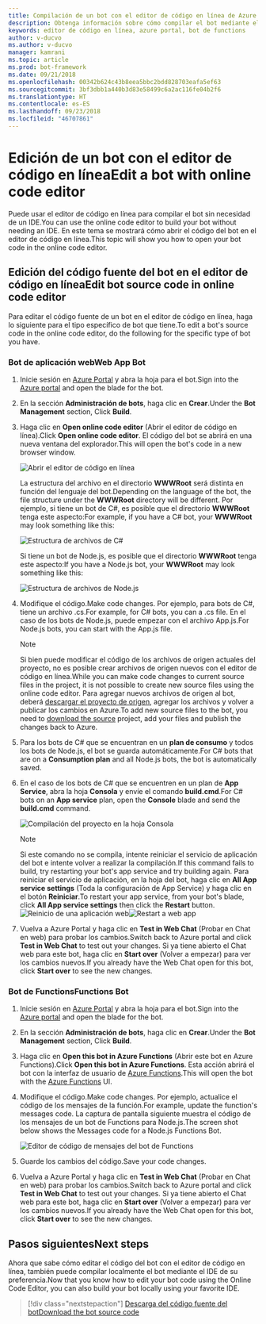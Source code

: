 ```yaml
---
title: Compilación de un bot con el editor de código en línea de Azure | Microsoft Docs
description: Obtenga información sobre cómo compilar el bot mediante el editor de código en línea en Bot Service.
keywords: editor de código en línea, azure portal, bot de functions
author: v-ducvo
ms.author: v-ducvo
manager: kamrani
ms.topic: article
ms.prod: bot-framework
ms.date: 09/21/2018
ms.openlocfilehash: 00342b624c43b8eea5bbc2bdd828703eafa5ef63
ms.sourcegitcommit: 3bf3dbb1a440b3d83e58499c6a2ac116fe04b2f6
ms.translationtype: HT
ms.contentlocale: es-ES
ms.lasthandoff: 09/23/2018
ms.locfileid: "46707861"
---
```

# <a name="edit-a-bot-with-online-code-editor"></a><span data-ttu-id="de63f-104">Edición de un bot con el editor de código en línea</span><span class="sxs-lookup"><span data-stu-id="de63f-104">Edit a bot with online code editor</span></span>

<span data-ttu-id="de63f-105">Puede usar el editor de código en línea para compilar el bot sin necesidad de un IDE.</span><span class="sxs-lookup"><span data-stu-id="de63f-105">You can use the online code editor to build your bot without needing an IDE.</span></span> <span data-ttu-id="de63f-106">En este tema se mostrará cómo abrir el código del bot en el editor de código en línea.</span><span class="sxs-lookup"><span data-stu-id="de63f-106">This topic will show you how to open your bot code in the online code editor.</span></span> 

## <a name="edit-bot-source-code-in-online-code-editor"></a><span data-ttu-id="de63f-107">Edición del código fuente del bot en el editor de código en línea</span><span class="sxs-lookup"><span data-stu-id="de63f-107">Edit bot source code in online code editor</span></span>

<span data-ttu-id="de63f-108">Para editar el código fuente de un bot en el editor de código en línea, haga lo siguiente para el tipo específico de bot que tiene.</span><span class="sxs-lookup"><span data-stu-id="de63f-108">To edit a bot's source code in the online code editor, do the following for the specific type of bot you have.</span></span>

### <a name="web-app-bot"></a><span data-ttu-id="de63f-109">Bot de aplicación web</span><span class="sxs-lookup"><span data-stu-id="de63f-109">Web App Bot</span></span>
1. <span data-ttu-id="de63f-110">Inicie sesión en [Azure Portal](http://portal.azure.com) y abra la hoja para el bot.</span><span class="sxs-lookup"><span data-stu-id="de63f-110">Sign into the [Azure portal](http://portal.azure.com) and open the blade for the bot.</span></span>
2. <span data-ttu-id="de63f-111">En la sección **Administración de bots**, haga clic en **Crear**.</span><span class="sxs-lookup"><span data-stu-id="de63f-111">Under the **Bot Management** section, Click **Build**.</span></span>
3. <span data-ttu-id="de63f-112">Haga clic en **Open online code editor** (Abrir el editor de código en línea).</span><span class="sxs-lookup"><span data-stu-id="de63f-112">Click **Open online code editor**.</span></span> <span data-ttu-id="de63f-113">El código del bot se abrirá en una nueva ventana del explorador.</span><span class="sxs-lookup"><span data-stu-id="de63f-113">This will open the bot's code in a new browser window.</span></span> 

   ![Abrir el editor de código en línea](~/media/azure-bot-build/open-online-code-editor.png)

   <span data-ttu-id="de63f-115">La estructura del archivo en el directorio **WWWRoot** será distinta en función del lenguaje del bot.</span><span class="sxs-lookup"><span data-stu-id="de63f-115">Depending on the language of the bot, the file structure under the **WWWRoot** directory will be different.</span></span> <span data-ttu-id="de63f-116">Por ejemplo, si tiene un bot de C#, es posible que el directorio **WWWRoot** tenga este aspecto:</span><span class="sxs-lookup"><span data-stu-id="de63f-116">For example, if you have a C# bot, your **WWWRoot** may look something like this:</span></span>

   ![Estructura de archivos de C#](~/media/azure-bot-build/cs-wwwroot-structure.png)

   <span data-ttu-id="de63f-118">Si tiene un bot de Node.js, es posible que el directorio **WWWRoot** tenga este aspecto:</span><span class="sxs-lookup"><span data-stu-id="de63f-118">If you have a Node.js bot, your **WWWRoot** may look something like this:</span></span>

   ![Estructura de archivos de Node.js](~/media/azure-bot-build/node-wwwroot-structure.png)

4. <span data-ttu-id="de63f-120">Modifique el código.</span><span class="sxs-lookup"><span data-stu-id="de63f-120">Make code changes.</span></span> <span data-ttu-id="de63f-121">Por ejemplo, para bots de C#, tiene un archivo .cs.</span><span class="sxs-lookup"><span data-stu-id="de63f-121">For example, for C# bots, you can a .cs file.</span></span> <span data-ttu-id="de63f-122">En el caso de los bots de Node.js, puede empezar con el archivo App.js.</span><span class="sxs-lookup"><span data-stu-id="de63f-122">For Node.js bots, you can start with the App.js file.</span></span>

   > [!NOTE]
   > <span data-ttu-id="de63f-123">Si bien puede modificar el código de los archivos de origen actuales del proyecto, no es posible crear archivos de origen nuevos con el editor de código en línea.</span><span class="sxs-lookup"><span data-stu-id="de63f-123">While you can make code changes to current source files in the project, it is not possible to create new source files using the online code editor.</span></span> <span data-ttu-id="de63f-124">Para agregar nuevos archivos de origen al bot, deberá [descargar el proyecto de origen](bot-service-build-download-source-code.md), agregar los archivos y volver a publicar los cambios en Azure.</span><span class="sxs-lookup"><span data-stu-id="de63f-124">To add new source files to the bot, you need to [download the source](bot-service-build-download-source-code.md) project, add your files and publish the changes back to Azure.</span></span>

5. <span data-ttu-id="de63f-125">Para los bots de C# que se encuentran en un **plan de consumo** y todos los bots de Node.js, el bot se guarda automáticamente.</span><span class="sxs-lookup"><span data-stu-id="de63f-125">For C# bots that are on a **Consumption plan** and all Node.js bots, the bot is automatically saved.</span></span> 

6. <span data-ttu-id="de63f-126">En el caso de los bots de C# que se encuentren en un plan de **App Service**, abra la hoja **Consola** y envíe el comando **build.cmd**.</span><span class="sxs-lookup"><span data-stu-id="de63f-126">For C# bots on an **App service** plan, open the **Console** blade and send the **build.cmd** command.</span></span> 

   ![Compilación del proyecto en la hoja Consola](~/media/azure-bot-build/cs-console-build-cmd.png)
 
   > [!NOTE]
   > <span data-ttu-id="de63f-128">Si este comando no se compila, intente reiniciar el servicio de aplicación del bot e intente volver a realizar la compilación.</span><span class="sxs-lookup"><span data-stu-id="de63f-128">If this command fails to build, try restarting your bot's app service and try building again.</span></span> <span data-ttu-id="de63f-129">Para reiniciar el servicio de aplicación, en la hoja del bot, haga clic en **All App service settings** (Toda la configuración de App Service) y haga clic en el botón **Reiniciar**.</span><span class="sxs-lookup"><span data-stu-id="de63f-129">To restart your app service, from your bot's blade, click **All App service settings** then click the **Restart** button.</span></span>
   > <span data-ttu-id="de63f-130">![Reinicio de una aplicación web](~/media/azure-bot-build/open-online-code-editor-restart-appservice.png)</span><span class="sxs-lookup"><span data-stu-id="de63f-130">![Restart a web app](~/media/azure-bot-build/open-online-code-editor-restart-appservice.png)</span></span>

7. <span data-ttu-id="de63f-131">Vuelva a Azure Portal y haga clic en **Test in Web Chat** (Probar en Chat en web) para probar los cambios.</span><span class="sxs-lookup"><span data-stu-id="de63f-131">Switch back to Azure portal and click **Test in Web Chat** to test out your changes.</span></span> <span data-ttu-id="de63f-132">Si ya tiene abierto el Chat web para este bot, haga clic en **Start over** (Volver a empezar) para ver los cambios nuevos.</span><span class="sxs-lookup"><span data-stu-id="de63f-132">If you already have the Web Chat open for this bot, click **Start over** to see the new changes.</span></span>

### <a name="functions-bot"></a><span data-ttu-id="de63f-133">Bot de Functions</span><span class="sxs-lookup"><span data-stu-id="de63f-133">Functions Bot</span></span>

1. <span data-ttu-id="de63f-134">Inicie sesión en [Azure Portal](http://portal.azure.com) y abra la hoja para el bot.</span><span class="sxs-lookup"><span data-stu-id="de63f-134">Sign into the [Azure portal](http://portal.azure.com) and open the blade for the bot.</span></span>
2. <span data-ttu-id="de63f-135">En la sección **Administración de bots**, haga clic en **Crear**.</span><span class="sxs-lookup"><span data-stu-id="de63f-135">Under the **Bot Management** section, Click **Build**.</span></span>
3. <span data-ttu-id="de63f-136">Haga clic en **Open this bot in Azure Functions** (Abrir este bot en Azure Functions).</span><span class="sxs-lookup"><span data-stu-id="de63f-136">Click **Open this bot in Azure Functions**.</span></span> <span data-ttu-id="de63f-137">Esta acción abrirá el bot con la interfaz de usuario de <a href="http://go.microsoft.com/fwlink/?linkID=747839" target="_blank">Azure Functions</a>.</span><span class="sxs-lookup"><span data-stu-id="de63f-137">This will open the bot with the <a href="http://go.microsoft.com/fwlink/?linkID=747839" target="_blank">Azure Functions</a> UI.</span></span> 
4. <span data-ttu-id="de63f-138">Modifique el código.</span><span class="sxs-lookup"><span data-stu-id="de63f-138">Make code changes.</span></span> <span data-ttu-id="de63f-139">Por ejemplo, actualice el código de los mensajes de la función.</span><span class="sxs-lookup"><span data-stu-id="de63f-139">For example, update the function's messages code.</span></span> <span data-ttu-id="de63f-140">La captura de pantalla siguiente muestra el código de los mensajes de un bot de Functions para Node.js.</span><span class="sxs-lookup"><span data-stu-id="de63f-140">The screen shot below shows the Messages code for a Node.js Functions Bot.</span></span>

   ![Editor de código de mensajes del bot de Functions](~/media/azure-bot-build/functions-messages-code.png)

5. <span data-ttu-id="de63f-142">Guarde los cambios del código.</span><span class="sxs-lookup"><span data-stu-id="de63f-142">Save your code changes.</span></span>
6. <span data-ttu-id="de63f-143">Vuelva a Azure Portal y haga clic en **Test in Web Chat** (Probar en Chat en web) para probar los cambios.</span><span class="sxs-lookup"><span data-stu-id="de63f-143">Switch back to Azure portal and click **Test in Web Chat** to test out your changes.</span></span> <span data-ttu-id="de63f-144">Si ya tiene abierto el Chat web para este bot, haga clic en **Start over** (Volver a empezar) para ver los cambios nuevos.</span><span class="sxs-lookup"><span data-stu-id="de63f-144">If you already have the Web Chat open for this bot, click **Start over** to see the new changes.</span></span>

## <a name="next-steps"></a><span data-ttu-id="de63f-145">Pasos siguientes</span><span class="sxs-lookup"><span data-stu-id="de63f-145">Next steps</span></span>
<span data-ttu-id="de63f-146">Ahora que sabe cómo editar el código del bot con el editor de código en línea, también puede compilar localmente el bot mediante el IDE de su preferencia.</span><span class="sxs-lookup"><span data-stu-id="de63f-146">Now that you know how to edit your bot code using the Online Code Editor, you can also build your bot locally using your favorite IDE.</span></span>

> [!div class="nextstepaction"]
> [<span data-ttu-id="de63f-147">Descarga del código fuente del bot</span><span class="sxs-lookup"><span data-stu-id="de63f-147">Download the bot source code</span></span>](bot-service-build-download-source-code.md)
